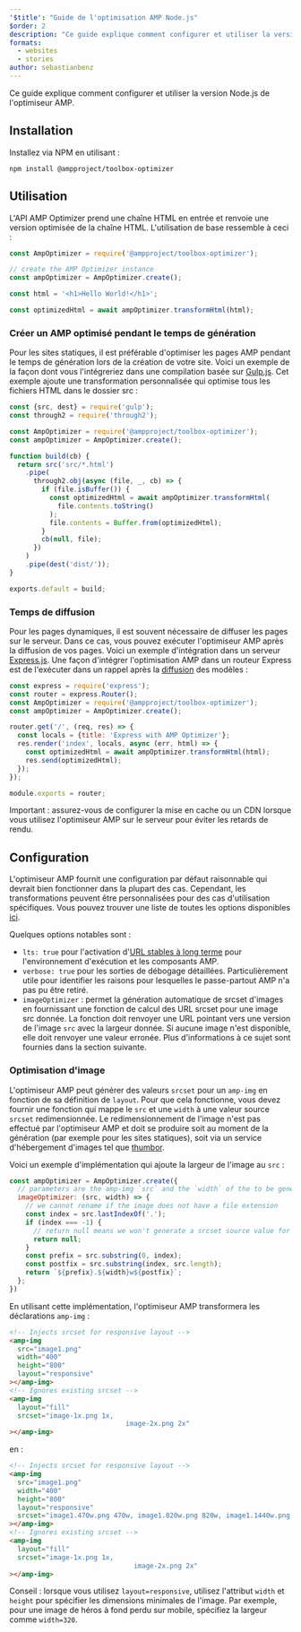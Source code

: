 ```yaml
---
'$title': "Guide de l'optimisation AMP Node.js"
$order: 2
description: "Ce guide explique comment configurer et utiliser la version Node.js de l'optimiseur AMP."
formats:
  - websites
  - stories
author: sebastianbenz
---
```


Ce guide explique comment configurer et utiliser la version Node.js de l'optimiseur AMP.

## Installation

Installez via NPM en utilisant :

```shell
npm install @ampproject/toolbox-optimizer
```

## Utilisation

L'API AMP Optimizer prend une chaîne HTML en entrée et renvoie une version optimisée de la chaîne HTML. L'utilisation de base ressemble à ceci :

```js
const AmpOptimizer = require('@ampproject/toolbox-optimizer');

// create the AMP Optimizer instance
const ampOptimizer = AmpOptimizer.create();

const html = '<h1>Hello World!</h1>';

const optimizedHtml = await ampOptimizer.transformHtml(html);
```

### Créer un AMP optimisé pendant le temps de génération

Pour les sites statiques, il est préférable d'optimiser les pages AMP pendant le temps de génération lors de la création de votre site. Voici un exemple de la façon dont vous l'intégreriez dans une compilation basée sur [ Gulp.js](https://gulpjs.com/). Cet exemple ajoute une transformation personnalisée qui optimise tous les fichiers HTML dans le dossier src :

```js
const {src, dest} = require('gulp');
const through2 = require('through2');

const AmpOptimizer = require('@ampproject/toolbox-optimizer');
const ampOptimizer = AmpOptimizer.create();

function build(cb) {
  return src('src/*.html')
    .pipe(
      through2.obj(async (file, _, cb) => {
        if (file.isBuffer()) {
          const optimizedHtml = await ampOptimizer.transformHtml(
            file.contents.toString()
          );
          file.contents = Buffer.from(optimizedHtml);
        }
        cb(null, file);
      })
    )
    .pipe(dest('dist/'));
}

exports.default = build;
```

### Temps de diffusion

Pour les pages dynamiques, il est souvent nécessaire de diffuser les pages sur le serveur. Dans ce cas, vous pouvez exécuter l'optimiseur AMP après la diffusion de vos pages. Voici un exemple d'intégration dans un serveur [Express.js](https://expressjs.com/). Une façon d'intégrer l'optimisation AMP dans un routeur Express est de l'exécuter dans un rappel après la [diffusion](https://expressjs.com/en/api.html#app.render) des modèles :

```js
const express = require('express');
const router = express.Router();
const AmpOptimizer = require('@ampproject/toolbox-optimizer');
const ampOptimizer = AmpOptimizer.create();

router.get('/', (req, res) => {
  const locals = {title: 'Express with AMP Optimizer'};
  res.render('index', locals, async (err, html) => {
    const optimizedHtml = await ampOptimizer.transformHtml(html);
    res.send(optimizedHtml);
  });
});

module.exports = router;
```

Important : assurez-vous de configurer la mise en cache ou un CDN lorsque vous utilisez l'optimiseur AMP sur le serveur pour éviter les retards de rendu.

## Configuration

L'optimiseur AMP fournit une configuration par défaut raisonnable qui devrait bien fonctionner dans la plupart des cas. Cependant, les transformations peuvent être personnalisées pour des cas d'utilisation spécifiques. Vous pouvez trouver une liste de toutes les options disponibles [ici](https://github.com/ampproject/amp-toolbox/tree/main/packages/optimizer#options).

Quelques options notables sont :

- `lts: true` pour l'activation d'[URL stables à long terme](https://github.com/ampproject/amphtml/blob/main/docs/lts-release.md) pour l'environnement d'exécution et les composants AMP.
- `verbose: true` pour les sorties de débogage détaillées. Particulièrement utile pour identifier les raisons pour lesquelles le passe-partout AMP n'a pas pu être retiré.
- `imageOptimizer` : permet la génération automatique de srcset d'images en fournissant une fonction de calcul des URL srcset pour une image src donnée. La fonction doit renvoyer une URL pointant vers une version de l'image `src` avec la largeur donnée. Si aucune image n'est disponible, elle doit renvoyer une valeur erronée. Plus d'informations à ce sujet sont fournies dans la section suivante.

### Optimisation d'image

L'optimiseur AMP peut générer des valeurs `srcset` pour un `amp-img` en fonction de sa définition de `layout`. Pour que cela fonctionne, vous devez fournir une fonction qui mappe le `src` et une `width` à une valeur source `srcset` redimensionnée. Le redimensionnement de l'image n'est pas effectué par l'optimiseur AMP et doit se produire soit au moment de la génération (par exemple pour les sites statiques), soit via un service d'hébergement d'images tel que [thumbor](https://github.com/thumbor/thumbor).

Voici un exemple d'implémentation qui ajoute la largeur de l'image au `src` :

```js
const ampOptimizer = AmpOptimizer.create({
  // parameters are the amp-img `src` and the `width` of the to be generated srcset source value
  imageOptimizer: (src, width) => {
    // we cannot rename if the image does not have a file extension
    const index = src.lastIndexOf('.');
    if (index === -1) {
      // return null means we won't generate a srcset source value for this width
      return null;
    }
    const prefix = src.substring(0, index);
    const postfix = src.substring(index, src.length);
    return `${prefix}.${width}w${postfix}`;
  };
})
```

En utilisant cette implémentation, l'optimiseur AMP transformera les déclarations `amp-img` :

```html
<!-- Injects srcset for responsive layout -->
<amp-img
  src="image1.png"
  width="400"
  height="800"
  layout="responsive"
></amp-img>
<!-- Ignores existing srcset -->
<amp-img
  layout="fill"
  srcset="image-1x.png 1x,
                             image-2x.png 2x"
></amp-img>
```

en :

```html
<!-- Injects srcset for responsive layout -->
<amp-img
  src="image1.png"
  width="400"
  height="800"
  layout="responsive"
  srcset="image1.470w.png 470w, image1.820w.png 820w, image1.1440w.png 1440w"
></amp-img>
<!-- Ignores existing srcset -->
<amp-img
  layout="fill"
  srcset="image-1x.png 1x,
                               image-2x.png 2x"
></amp-img>
```

Conseil : lorsque vous utilisez `layout=responsive`, utilisez l'attribut `width` et `height` pour spécifier les dimensions minimales de l'image. Par exemple, pour une image de héros à fond perdu sur mobile, spécifiez la largeur comme `width=320`.
